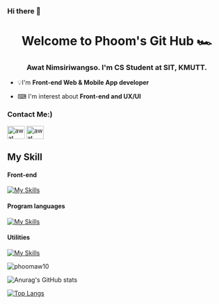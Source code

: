 ### Hi there 👋

<h1 align = "center">Welcome to Phoom's Git Hub 🏎</h1>

<h3 align = "center">Awat Nimsiriwangso. I'm CS Student at SIT, KMUTT.</h3>

- 💡I'm **Front-end Web & Mobile App developer**

- ⌨ I'm interest about **Front-end and UX/UI**

<h3 align = "left">Contact Me:)</h3>
<p align = "left">
  <a href = "<a href="[https://fb.com/phoom.nt.5/](https://www.facebook.com/phoom.nt.5)" target="blank"><img align="center" src="https://raw.githubusercontent.com/rahuldkjain/github-profile-readme-generator/master/src/images/icons/Social/facebook.svg" alt="awat" height="30" width="40" /></a>
  <a href="https://www.instagram.com/ph_an.m/" target="blank"><img align="center" src="https://skillicons.dev/icons?i=instagram" alt="awat". height="30" width="40" /></a>
</p>

<h2>My Skill</h2>
<h4>Front-end</h4>

[![My Skills](https://skillicons.dev/icons?i=js,html,css,ts,bootstrap,react,flutter,next)](https://skillicons.dev)

<h4>Program languages</h4>

[![My Skills](https://skillicons.dev/icons?i=java,py,js,ts,dart)](https://skillicons.dev)

<h4>Utilities</h4>

[![My Skills](https://skillicons.dev/icons?i=figma,git,github,pr,vscode)](https://skillicons.dev)

<p align="left"> <img src="https://komarev.com/ghpvc/?username=phoomaw10&label=Profile%20views&color=0e75b6&style=flat" alt="phoomaw10" /> </p>

![Anurag's GitHub stats](https://github-readme-stats.vercel.app/api?username=phoomaw10&show_icons=true&theme=radical)

[![Top Langs](https://github-readme-stats.vercel.app/api/top-langs/?username=phoomaw10&layout=compact)](https://github.com/phoomaw10/github-readme-stats)

